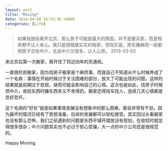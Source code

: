 ```yaml
---
layout: post
title: "Moving"
date: 2014-04-08 10:53:38 +0800
categories: [Life]
---
```


> 如果我提前离开北京，那么房子可能是最大的原因。并不是要买房，而是租房都不让人省心。我只是想踏踏实实的租房，但现实是，房东嫌麻烦一般都把房子交给中介，无良中介又很多，让人心烦。 2013-03-03

来北京后第一次搬家，离开住了将近四年的天通苑。

一直很抗拒搬家，因为找房子搬家是个麻烦事，而我自己不知道从什么时候养成了一个毛病：事情在开始时候过于关注困难的部分，放大了可能出现的问题。这样的结果就是前期过于悲观，继而可能会影响自己的心情。这次也是如此，找房子时候烦中介，收拾东西时嫌东西多又不舍得扔，搬家还得找车找人，连续几天心情都是忽好忽坏。

这个毛病的“好处”就是如果事情发展没有想象中的那么困难，那会非常有干劲，因为最坏的情况已经有了思想准备，后续的发展都可以轻松接受。其实回过头看搬家也没有那么恐怖，我们之前遇到的问题是东西平铺开摆放没有规划，在收拾时就显得很多很杂；中介问题其实也不必过于担心受骗，大一点的中介公司还是很规范的。

Happy Moving.

